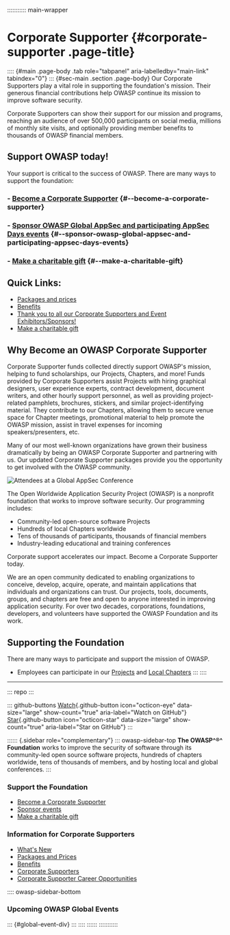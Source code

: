 ::::::::::: main-wrapper
# Corporate Supporter {#corporate-supporter .page-title}

:::: {#main .page-body .tab role="tabpanel" aria-labelledby="main-link" tabindex="0"}
::: {#sec-main .section .page-body}
Our Corporate Supporters play a vital role in supporting the
foundation's mission. Their generous financial contributions help OWASP
continue its mission to improve software security.

Corporate Supporters can show their support for our mission and
programs, reaching an audience of over 500,000 participants on social
media, millions of monthly site visits, and optionally providing member
benefits to thousands of OWASP financial members.

## Support OWASP today!

Your support is critical to the success of OWASP. There are many ways to
support the foundation:

### - [Become a Corporate Supporter](../cdn-cgi/l/email-protection.html#0c6f637e7c637e6d7869227e69606d786563627f4c637b6d7f7c226f6361) {#--become-a-corporate-supporter}

### - [Sponsor OWASP Global AppSec and participating AppSec Days events](../cdn-cgi/l/email-protection.html#86e3f0e3e8f2f5c6e9f1e7f5f6a8e5e9eb) {#--sponsor-owasp-global-appsec-and-participating-appsec-days-events}

### - [Make a charitable gift](../donate/index.html) {#--make-a-charitable-gift}

## Quick Links:

- [Packages and prices](packages.html)
- [Benefits](benefits.html)
- [Thank you to all our Corporate Supporters and Event
  Exhibitors/Sponsors!](list.html)
- [Make a charitable
  gift](../donate/index8492.html?reponame=owasp.github.io)

## Why Become an OWASP Corporate Supporter

Corporate Supporter funds collected directly support OWASP's mission,
helping to fund scholarships, our Projects, Chapters, and more! Funds
provided by Corporate Supporters assist Projects with hiring graphical
designers, user experience experts, contract development, document
writers, and other hourly support personnel, as well as providing
project-related pamphlets, brochures, stickers, and similar
project-identifying material. They contribute to our Chapters, allowing
them to secure venue space for Chapter meetings, promotional material to
help promote the OWASP mission, assist in travel expenses for incoming
speakers/presenters, etc.

Many of our most well-known organizations have grown their business
dramatically by being an OWASP Corporate Supporter and partnering with
us. Our updated Corporate Supporter packages provide you the opportunity
to get involved with the OWASP community.

![Attendees at a Global AppSec
Conference](../assets/images/web/global-conference.png)

The Open Worldwide Application Security Project (OWASP) is a nonprofit
foundation that works to improve software security. Our programming
includes:

- Community-led open-source software Projects
- Hundreds of local Chapters worldwide
- Tens of thousands of participants, thousands of financial members
- Industry-leading educational and training conferences

Corporate support accelerates our impact. Become a Corporate Supporter
today.

We are an open community dedicated to enabling organizations to
conceive, develop, acquire, operate, and maintain applications that
individuals and organizations can trust. Our projects, tools, documents,
groups, and chapters are free and open to anyone interested in improving
application security. For over two decades, corporations, foundations,
developers, and volunteers have supported the OWASP Foundation and its
work.

## Supporting the Foundation

There are many ways to participate and support the mission of OWASP.

- Employees can participate in our [Projects](../projects/index.html)
  and [Local Chapters](../chapters/index.html)
:::
::::

------------------------------------------------------------------------

::: repo
:::

::: github-buttons
[Watch](https://github.com/owasp/owasp.github.io/subscription){.github-button
icon="octicon-eye" data-size="large" show-count="true"
aria-label="Watch on GitHub"}
[Star](https://github.com/owasp/owasp.github.io){.github-button
icon="octicon-star" data-size="large" show-count="true"
aria-label="Star on GitHub"}
:::

:::::: {.sidebar role="complementary"}
::: owasp-sidebar-top
**The OWASP^®^ Foundation** works to improve the security of software
through its community-led open source software projects, hundreds of
chapters worldwide, tens of thousands of members, and by hosting local
and global conferences.
:::

### Support the Foundation

- [Become a Corporate
  Supporter](../cdn-cgi/l/email-protection.html#096a667b79667b687d6c277b6c65687d6066677a49667e687a79276a6664)
- [Sponsor
  events](../cdn-cgi/l/email-protection.html#d2b7a4b7bca6a192bda5b3a1a2fcb1bdbf)
- [Make a charitable gift](../donate/index.html)

### Information for Corporate Supporters

- [What's New](whatsnew.html)
- [Packages and Prices](packages.html)
- [Benefits](benefits.html)
- [Corporate Supporters](list.html)
- [Corporate Supporter Career Opportunities](jobs.html)

:::: owasp-sidebar-bottom
### Upcoming OWASP Global Events

::: {#global-event-div}
:::
::::
::::::
:::::::::::
